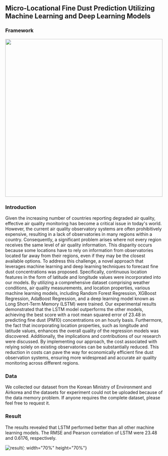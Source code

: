 ## Micro-Locational Fine Dust Prediction Utilizing Machine Learning and Deep Learning Models

### Framework
<img src='https://user-images.githubusercontent.com/68065313/204736718-11963c10-cf61-4af8-b750-0928717f1073.png' width='500' height='500'>

### Introduction
Given the increasing number of countries reporting degraded air quality, effective air quality monitoring has become a critical issue in today's world. However, the current air quality observatory systems are often prohibitively expensive, resulting in a lack of observatories in many regions within a country. Consequently, a significant problem arises where not every region receives the same level of air quality information. This disparity occurs because some locations have to rely on information from observatories located far away from their regions, even if they may be the closest available options. To address this challenge, a novel approach that leverages machine learning and deep learning techniques to forecast fine dust concentrations was proposed. Specifically, continuous location features in the form of latitude and longitude values were incorporated into our models. By utilizing a comprehensive dataset comprising weather conditions, air quality measurements, and location properties, various machine learning models, including Random Forest Regression, XGBoost Regression, AdaBoost Regression, and a deep learning model known as Long Short-Term Memory (LSTM) were trained. Our experimental results demonstrated that the LSTM model outperforms the other models, achieving the best score with a root mean squared error of 23.48 in predicting fine dust (PM10) concentrations on an hourly basis. Furthermore, the fact that incorporating location properties, such as longitude and latitude values, enhances the overall quality of the regression models was discovered. Additionally, the implications and contributions of our research were discussed. By implementing our approach, the cost associated with relying solely on existing observatories can be substantially reduced. This reduction in costs can pave the way for economically efficient fine dust observation systems, ensuring more widespread and accurate air quality monitoring across different regions.

### Data
We collected our dataset from the Korean Ministry of Environment and Airkorea and the datasets for experiment could not be uploaded because of the data memory problem. If anyone requires the complete dataset, please feel free to request it.

### Result
The results revealed that LSTM performed better than all other machine learning models. The RMSE and Pearson correlation of LSTM were 23.48 and 0.6176, respectively. 


![result](https://github.com/dxlabskku/FineDust/assets/68065313/620c3b9e-8d7e-4e6f-aefe-d8b687378e8f){: width="70%" height="70%"}
